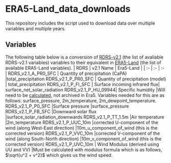 # ERA5-Land_data_downloads

This repository includes the script used to download data over multiple variables and multiple years. 

## Variables
The following table below is a conversion of [RDRS-v2.1](https://github.com/julemai/CaSPAr/wiki/Available-products#list-of-available-variables-in-rdrs-v2-and-rdrs-v21) 
(the list of avaliable RDRS-v2.1 variables) variables to their equivalent in [ERA5-Land](https://confluence.ecmwf.int/display/CKB/ERA5-Land%3A+data+documentation#ERA5Land:datadocumentation-Dataformat)
(the list of available ERA5-Land variables). 
| RDRS | v2.1 Name | Era5-Land | 
| :-  | :-       | :-       |
RDRS_v2.1_A_PR0_SFC |	Quantity of precipitation (CaPA)	|total_precipitation
RDRS_v2.1_P_PR0_SFC |	Quantity of precipitation (model) |	total_precipitation
RDRS_v2.1_P_FI_SFC	| Surface incoming infrared flux|	surface_net_solar_radiation
RDRS_v2.1_P_HU_09944|	Specific humidity	|Will need to be [calculated](https://confluence.ecmwf.int/pages/viewpage.action?pageId=171411214), not archived in Era5. Variables needed for this are as follows: surface_pressure, 2m_temperature, 2m_dewpoint_temperature.
RDRS_v2.1_P_P0_SFC	|Surface pressure	|surface_pressure	
RDRS_v2.1_P_FB_SFC	|Downward solar flux	|surface_solar_radiation_downwards
RDRS_v2.1_P_TT_1.5m	|Air temperature	|2m_temperature	
RDRS_v2.1_P_UUC_10m	|corrected U-component of the wind (along West-East direction)	|10m_u_component_of_wind (this is the corrected version)
RDRS_v2.1_P_VVC_10m	|corrected V-component of the wind (along South-North direction)	|10m_v_component_of_wind (this is the corrected version)
RDRS_v2.1_P_UVC_10m |	Wind Modulus (derived using UU and VV)	|Must be calculated with modulus formula which is as follows, $\sqrt{u^2 + v^2}$ which gives us the wind speed. 

